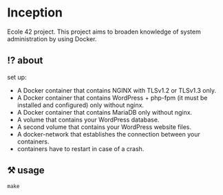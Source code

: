 # Inception
Ecole 42 project. This project aims to broaden knowledge of system administration by using Docker.
## ⁉️ about
set up:
- A Docker container that contains NGINX with TLSv1.2 or TLSv1.3 only.
- A Docker container that contains WordPress + php-fpm (it must be installed and
configured) only without nginx.
- A Docker container that contains MariaDB only without nginx.
- A volume that contains your WordPress database.
- A second volume that contains your WordPress website files.
- A docker-network that establishes the connection between your containers.
- containers have to restart in case of a crash.

## ⚒ usage
```
make
```
